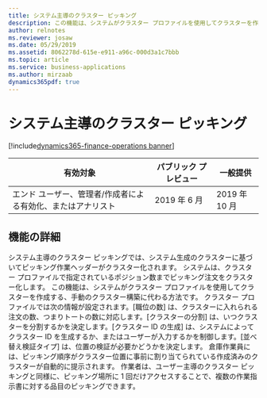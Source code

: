 ```yaml
---
title: システム主導のクラスター ピッキング
description: この機能は、システムがクラスター プロファイルを使用してクラスターを作成する、手動のクラスター構築に代わる方法です。
author: relnotes
ms.reviewer: josaw
ms.date: 05/29/2019
ms.assetid: 8062278d-615e-e911-a96c-000d3a1c7bbb
ms.topic: article
ms.service: business-applications
ms.author: mirzaab
dynamics365pdf: true
---
```

# システム主導のクラスター ピッキング
[!include[dynamics365-finance-operations banner](../includes/dynamics365-finance-operations.md)]

| 有効対象    |  パブリック プレビュー | 一般提供 | 
| ---------- | ---------- |---------- |
|エンド ユーザー、管理者/作成者による有効化、またはアナリスト|2019 年 6 月| 2019 年 10 月|






## 機能の詳細
<!--feature detail start -->
システム主導のクラスター ピッキングでは、システム生成のクラスターに基づいてピッキング作業ヘッダーがクラスター化されます。 システムは、クラスター プロファイルで指定されているポジション数までピッキング注文をクラスター化します。 この機能は、システムがクラスター プロファイルを使用してクラスターを作成する、手動のクラスター構築に代わる方法です。 クラスター プロファイルでは次の情報が設定されます。[職位の数] は、クラスターに入れられる注文の数、つまりトートの数に対応します。[クラスターの分割] は、いつクラスターを分割するかを決定します。[クラスター ID の生成] は、システムによってクラスター ID を生成するか、またはユーザーが入力するかを制御します。[並べ替え検証タイプ] は、位置の検証が必要かどうかを決定します。 倉庫作業員には、ピッキング順序がクラスター位置に事前に割り当てられている作成済みのクラスターが自動的に提示されます。 作業者は、ユーザー主導のクラスター ピッキングと同様に、ピッキング場所に 1 回だけアクセスすることで、複数の作業指示書に対する品目のピッキングできます。
<!--feature detail end -->










